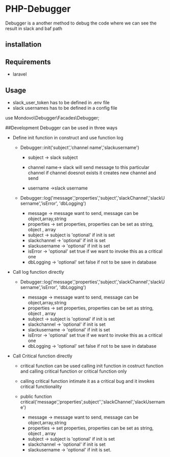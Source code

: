 # PHP-Debugger  
 Debugger is a another method to debug the code where we can see the result in slack and baf path
 
 ## installation
 
 ## Requirements
 * laravel
 
 
 ## Usage
 * slack_user_token has to be defined in .env file
 * slack usernames has to be defined in a config file
 
 use Mondovo\Debugger\Facades\Debugger;
 
 ##Development
 Debugger can be used in three ways
 
 * Define init function in construct and use function log
 
    * Debugger::init('subject','channel name','slackusername')
    
        * subject -> slack subject
        * channel name-> slack will send message to this particular channel if channel doesnot exists it creates new channel and send
          
        * username ->slack username
    
    * Debugger::log('message','properties','subject','slackChannel','slackUsername','isError', 'dbLogging')
                  
      * message -> message want to send, message can be object,array,string
      * properties -> set properties, properties can be set as string, object , array
      * subject -> subject is 'optional' if init is set
      * slackchannel -> 'optional' if init is set
      * slackusername -> 'optional' if init is set
      * isError -> 'optional' set true if we want to invoke this as a critical one
      * dbLogging -> 'optional' set false if not to be save in database
      
  * Call log function directly
    * Debugger::log('message','properties','subject','slackChannel','slackUsername','isError', 'dbLogging')
                 
         * message -> message want to send, message can be object,array,string
         * properties -> set properties, properties can be set as string, object , array
         * subject -> subject is 'optional' if init is set
         * slackchannel -> 'optional' if init is set
         * slackusername -> 'optional' if init is set
         * isError -> 'optional' set true if we want to invoke this as a critical one
         * dbLogging -> 'optional' set false if not to be save in database 
      
  * Call Critical function directly
    * critical function can be used calling init function in costruct function and calling critical function or critical function only
    * calling critical function intimate it as a critical bug and it invokes critical functionality 
    
    * public function critical('message','properties',subject'','slackChannel','slackUsername')
    
        * message -> message want to send, message can be object,array,string
        * properties -> set properties, properties can be set as string, object , array
        * subject -> subject is 'optional' if init is set
        * slackchannel -> 'optional' if init is set
        * slackusername -> 'optional' if init is set. 
